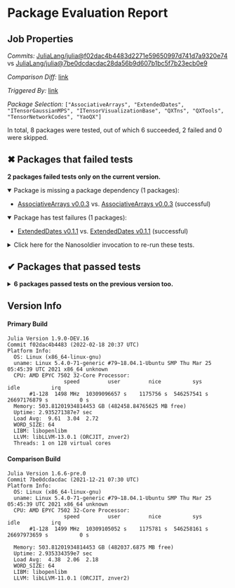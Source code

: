 # Package Evaluation Report

## Job Properties

*Commits:* [JuliaLang/julia@f02dac4b4483d2271e59650997d741d7a9320e74](https://github.com/JuliaLang/julia/commit/f02dac4b4483d2271e59650997d741d7a9320e74) vs [JuliaLang/julia@7be0dcdacdac28da56b9d607b1bc5f7b23ecb0e9](https://github.com/JuliaLang/julia/commit/7be0dcdacdac28da56b9d607b1bc5f7b23ecb0e9)

*Comparison Diff:* [link](https://github.com/JuliaLang/julia/compare/7be0dcdacdac28da56b9d607b1bc5f7b23ecb0e9..f02dac4b4483d2271e59650997d741d7a9320e74)

*Triggered By:* [link](https://github.com/JuliaLang/julia/pull/44246#issuecomment-1072960777)

*Package Selection:* `["AssociativeArrays", "ExtendedDates", "ITensorGaussianMPS", "ITensorVisualizationBase", "QXTns", "QXTools", "TensorNetworkCodes", "YaoQX"]`

In total, 8 packages were tested, out of which 6 succeeded, 2 failed and 0 were skipped.


## ✖ Packages that failed tests

**2 packages failed tests only on the current version.**

<details open><summary>Package is missing a package dependency (1 packages):</summary>
<p>


- [AssociativeArrays v0.0.3](https://s3.amazonaws.com/julialang-reports/nanosoldier/pkgeval/by_hash/f02dac4_vs_7be0dcd/AssociativeArrays.primary.log) vs. [AssociativeArrays v0.0.3](https://s3.amazonaws.com/julialang-reports/nanosoldier/pkgeval/by_hash/f02dac4_vs_7be0dcd/AssociativeArrays.against.log) (successful)

</p>
</details>

<details open><summary>Package has test failures (1 packages):</summary>
<p>


- [ExtendedDates v0.1.1](https://s3.amazonaws.com/julialang-reports/nanosoldier/pkgeval/by_hash/f02dac4_vs_7be0dcd/ExtendedDates.primary.log) vs. [ExtendedDates v0.1.1](https://s3.amazonaws.com/julialang-reports/nanosoldier/pkgeval/by_hash/f02dac4_vs_7be0dcd/ExtendedDates.against.log) (successful)

</p>
</details>

<details><summary>Click here for the Nanosoldier invocation to re-run these tests.</summary>
<p>

```
@nanosoldier `runtests(["AssociativeArrays", "ExtendedDates"], vs = ":release-1.6")`
```

</p>
</details>



## ✔ Packages that passed tests

<details><summary><strong>6 packages passed tests on the previous version too.</strong></summary>
<p>

- [ITensorGaussianMPS v0.0.1](https://s3.amazonaws.com/julialang-reports/nanosoldier/pkgeval/by_hash/f02dac4_vs_7be0dcd/ITensorGaussianMPS.primary.log)
- [ITensorVisualizationBase v0.1.2](https://s3.amazonaws.com/julialang-reports/nanosoldier/pkgeval/by_hash/f02dac4_vs_7be0dcd/ITensorVisualizationBase.primary.log)
- [QXTns v1.0.0](https://s3.amazonaws.com/julialang-reports/nanosoldier/pkgeval/by_hash/f02dac4_vs_7be0dcd/QXTns.primary.log)
- [QXTools v1.0.0](https://s3.amazonaws.com/julialang-reports/nanosoldier/pkgeval/by_hash/f02dac4_vs_7be0dcd/QXTools.primary.log)
- [TensorNetworkCodes v0.1.0](https://s3.amazonaws.com/julialang-reports/nanosoldier/pkgeval/by_hash/f02dac4_vs_7be0dcd/TensorNetworkCodes.primary.log)
- [YaoQX v0.1.2](https://s3.amazonaws.com/julialang-reports/nanosoldier/pkgeval/by_hash/f02dac4_vs_7be0dcd/YaoQX.primary.log)

</p>
</details>


## Version Info

#### Primary Build

```
Julia Version 1.9.0-DEV.16
Commit f02dac4b4483 (2022-02-18 20:37 UTC)
Platform Info:
  OS: Linux (x86_64-linux-gnu)
  uname: Linux 5.4.0-71-generic #79~18.04.1-Ubuntu SMP Thu Mar 25 05:45:39 UTC 2021 x86_64 unknown
  CPU: AMD EPYC 7502 32-Core Processor: 
                  speed         user         nice          sys         idle          irq
       #1-128  1498 MHz  10309096657 s    1175756 s  546257541 s  26697176879 s          0 s
  Memory: 503.81201934814453 GB (482458.84765625 MB free)
  Uptime: 2.935271387e7 sec
  Load Avg:  9.61  3.04  2.72
  WORD_SIZE: 64
  LIBM: libopenlibm
  LLVM: libLLVM-13.0.1 (ORCJIT, znver2)
  Threads: 1 on 128 virtual cores

```

#### Comparison Build

```
Julia Version 1.6.6-pre.0
Commit 7be0dcdacdac (2021-12-21 07:30 UTC)
Platform Info:
  OS: Linux (x86_64-linux-gnu)
  uname: Linux 5.4.0-71-generic #79~18.04.1-Ubuntu SMP Thu Mar 25 05:45:39 UTC 2021 x86_64 unknown
  CPU: AMD EPYC 7502 32-Core Processor: 
                  speed         user         nice          sys         idle          irq
       #1-128  1499 MHz  10309105052 s    1175781 s  546258161 s  26697973659 s          0 s
       
  Memory: 503.81201934814453 GB (482037.6875 MB free)
  Uptime: 2.935334359e7 sec
  Load Avg:  4.38  2.06  2.18
  WORD_SIZE: 64
  LIBM: libopenlibm
  LLVM: libLLVM-11.0.1 (ORCJIT, znver2)

```
<!-- Generated on 2022-03-19T07:26:27.919 -->
